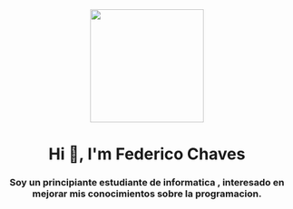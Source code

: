 <div id="header" align="center">
  <img src="<iframe src="https://giphy.com/embed/bGgsc5mWoryfgKBx1u" width="200" />
  <h1 align="center">Hi 👋, I'm Federico Chaves</h1>                                                                             
  <h3 align= "center">Soy un principiante estudiante de informatica , interesado en mejorar mis conocimientos sobre la programacion.
                     </h3>                  
                     </div>


